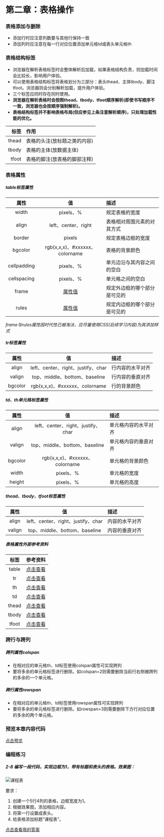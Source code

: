 # 第二章：表格操作

### 表格添加与删除
- 添加行时应注意列数要与其他行保持一致
- 添加列时应注意在每一行对应位置添加单元格td或表头单元格th

### 表格结构标签
- 浏览器在解析表格标签时会整体解析后加载，如果表格结构负责，则加载时间会比较长，影响用户体验。
- 可以使用表格结构标签将表格划分为三部分：表头thead、主体tbody、脚注tfoot。浏览器则会分别解析加载，提升用户体验。
- 三个标签应同时存在同时使用。
- **浏览器在解析表格时会按照thead、tbody、tfoot顺序解析(即使书写顺序不一致，浏览器也会按顺序强制解析)。**
- **表格结构标签并不影响表格布局(但应参见上条注意解析顺序)，只处理加载性能的优化。**

|标签|作用|
|---:|:---|
|thead|表格的头注(放标题之类的内容)|
|tbody|表格的主体(放数据主体)|
|tfoot|表格的脚注(放表格的脚部注释)|

### 表格属性
##### table标签属性

|属性|值|描述|
|:---:|:---:|:---|
|width|pixels、%|规定表格的宽度|
|align|left、center、right|表格相对周围元素的对其方式|
|border|pixels|规定表格边框的宽度|
|bgcolor|rgb(x,x,x)、#xxxxxx、colorname|表格的背景颜色|
|cellpadding|pixels、%|单元边沿与其内容之间的空白|
|cellspacing|pixels、%|单元格之间的空白|
|frame|[属性值](http://www.w3school.com.cn/tags/att_table_frame.asp)|规定外边框的哪个部分是可见的|
|rules|[属性值](http://www.w3school.com.cn/tags/att_table_rules.asp)|规定内边框的哪个部分是可见的|

*frame与rules属性因时代性已被淘汰，应尽量使用CSS(后续学习内容)为其添加样式*

##### tr标签属性

|属性|值|描述|
|:---:|:---:|:---|
|align|left、center、right、justify、char|行内容的水平对齐|
|valign|top、middle、bottom、baseline|行内容的垂直对齐|
|bgcolor|rgb(x,x,x)、#xxxxxx、colorname|行的背景颜色|

##### td、th单元格标签属性

|属性|值|描述|
|:---:|:---:|:---|
|align|left、center、right、justify、char|单元格内容的水平对齐|
|valign|top、middle、bottom、baseline|单元格内容的垂直对齐|
|bgcolor|rgb(x,x,x)、#xxxxxx、colorname|单元格的背景颜色|
|width|pixels、%|单元格的宽度|
|height|pixels、%|单元格的高度|

##### thead、tbody、tfoot标签属性
|属性|值|描述|
|:---:|:---:|:---|
|align|left、center、right、justify、char|内容的水平对齐|
|valign|top、middle、bottom、baseline|内容的垂直对齐|

##### 表格属性外部参考资料
|标签|参考资料|
|:---:|:---|
|table|[点击查看](http://www.w3school.com.cn/tags/tag_table.asp)|
|tr|[点击查看](http://www.w3school.com.cn/tags/tag_tr.asp)|
|th|[点击查看](http://www.w3school.com.cn/tags/tag_th.asp)|
|td|[点击查看](http://www.w3school.com.cn/tags/tag_td.asp)|
|thead|[点击查看](http://www.w3school.com.cn/tags/tag_thead.asp)|
|tbody|[点击查看](http://www.w3school.com.cn/tags/tag_tbody.asp)|
|tfoot|[点击查看](http://www.w3school.com.cn/tags/tag_tfoot.asp)|

### 跨行与跨列
##### 跨列属性colspan
- 在相对应的单元格th、td标签使用colspan属性可实现跨列
- 要将多余的单元格标签进行删除。如colspan=2则需要删除当前行右侧被跨列的多余的一个单元格。

##### 跨行属性rowspan
- 在相对应的单元格th、td标签使用rowspan属性可实现跨列
- 要将多余的单元格标签进行删除。如rowspan=3则需要删除下方行对应位置的多余的两个单元格。


### 预览本章内容代码
[点击预览](index.html)

### 编程练习
##### 2-8 编写一段代码，实现边框为1，带有标题和表头的表格。效果图：
![课程表](https://climg.mukewang.com/58c10ad20001c3ef03000203.jpg)

要求：
1. 创建一个5行4列的表格，边框宽度为1。
2. 根据效果图，添加相应内容。
3. 将第一行设置成表头。
4. 给表格添加标题“课程表”。

[点击查看我的答案](2-8.html)
